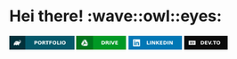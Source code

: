 <h1> Hei there! :wave::owl::eyes: </h1>

<p>
    <a href="https://laulina.github.io/portfolio/" target="_blank"><img src="./images/portfolio-badge.svg" height=25></a>
    <a href="https://drive.google.com/drive/folders/1LHM9GTREACQl30u00lpV_MySo0ztRBSN?usp=sharing" target="_blank"><img src="images/googledrive-badge.svg" height=25></a>
    <a href="https://www.linkedin.com/in/lauraliisana" target="_blank"><img src="./images/linkedin-badge.svg" height=25></a>
    <a href="https://dev.to/laulina" target="_blank"><img src="./images/devto-badge.svg" height=25></a>
</p>

<!--
**laulina/laulina** is a ✨ _special_ ✨ repository because its `README.md` (this file) appears on your GitHub profile.

Here are some ideas to get you started:

- 🔭 I’m currently working on ...
- 🌱 I’m currently learning ...
- 👯 I’m looking to collaborate on ...
- 🤔 I’m looking for help with ...
- 💬 Ask me about ...
- 📫 How to reach me: ...
- 😄 Pronouns: ...
- ⚡ Fun fact: ...
-->
